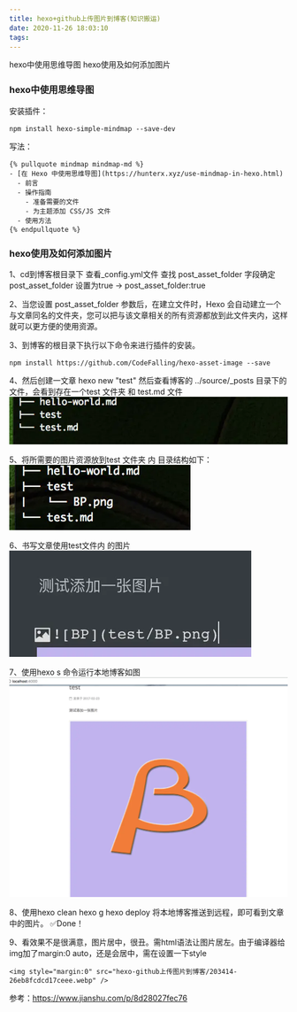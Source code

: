 ```yaml
---
title: hexo+github上传图片到博客(知识搬运)
date: 2020-11-26 18:03:10
tags:
---
```

hexo中使用思维导图
hexo使用及如何添加图片

<!--more-->

### hexo中使用思维导图
安装插件：

```
npm install hexo-simple-mindmap --save-dev
```
写法：

```
{% pullquote mindmap mindmap-md %}
- [在 Hexo 中使用思维导图](https://hunterx.xyz/use-mindmap-in-hexo.html)
  - 前言
  - 操作指南
    - 准备需要的文件
    - 为主题添加 CSS/JS 文件
  - 使用方法
{% endpullquote %}
```
### hexo使用及如何添加图片
1、cd到博客根目录下 查看_config.yml文件 查找 post_asset_folder 字段确定post_asset_folder 设置为true -> post_asset_folder:true

2、当您设置 post_asset_folder 参数后，在建立文件时，Hexo 会自动建立一个与文章同名的文件夹，您可以把与该文章相关的所有资源都放到此文件夹内，这样就可以更方便的使用资源。

3、到博客的根目录下执行以下命令来进行插件的安装。

```
npm install https://github.com/CodeFalling/hexo-asset-image --save
```

4、然后创建一文章 hexo new "test" 然后查看博客的 ../source/_posts 目录下的文件，会看到存在一个test 文件夹 和 test.md 文件
<img style="margin:0" src="hexo-github上传图片到博客/203414-3e5d297effdff3d6.webp" />



5、将所需要的图片资源放到test 文件夹 内 目录结构如下：
<img style="margin:0" src="hexo-github上传图片到博客/203414-7a4566f5a8901158.webp" />

6、书写文章使用test文件内 的图片
<img style="margin:0" src="hexo-github上传图片到博客/203414-670dc6930c83cb4c.webp" />

7、使用hexo s 命令运行本地博客如图
<img style="margin:0" src="hexo-github上传图片到博客/203414-26eb8fcdcd17ceee.webp" />
 
8、使用hexo clean hexo g hexo deploy 将本地博客推送到远程，即可看到文章中的图片。
✅Done！

9、看效果不是很满意，图片居中，很丑。需html语法让图片居左。由于编译器给img加了margin:0 auto，还是会居中，需在设置一下style

```
<img style="margin:0" src="hexo-github上传图片到博客/203414-26eb8fcdcd17ceee.webp" />
```

参考：https://www.jianshu.com/p/8d28027fec76
</div>

